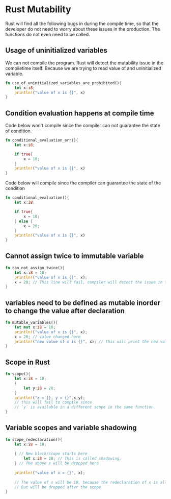 # Rust Mutability

Rust will find all the following bugs in during the compile time, so that the developer do not need to worry about these
issues in the production. The functions do not even need to be called.

## Usage of  uninitialized variables

We can not compile the program. Rust will detect the mutability issue in the compiletime itself.
Because we are trying to read value of and uninitialized variable.

```rust
fn use_of_uninitialized_variables_are_prohibited(){
    let x:i8;
    println!("value of x is {}", x)
}
```

## Condition evaluation happens at compile time

Code below won't compile since the compiler can not guarantee the state of condition.

```rust
fn conditional_evaluation_err(){
    let x:i8;

    if true{
        x = 10;
    }
    println!("value of x is {}", x)
}
```

Code below will compile since the compiler can guarantee the state of the condition

```rust
fn conditional_evaluation(){
    let x:i8;

    if true{
        x = 10;
    } else {
        x = 20;
    }
    println!("value of x is {}", x)
}
```

## Cannot assign twice to immutable variable

```rust
fn can_not_assign_twice(){
    let x:i8 = 10;
    println!("value of x is {}", x);
    x = 20; // This line will fail, compiler will detect the issue in the compile time.
}
```

## variables need to be defined as mutable inorder to change the value after declaration

```rust
fn mutable_variables(){
    let mut x:i8 = 10;
    println!("value of x is {}", x);
    x = 20; // value changed here
    println!("new value of x is {}", x); // this will print the new value
}
```

## Scope in Rust

```rust
fn scope(){
    let x:i8 = 10;
    {
        let y:i8 = 20;
    }
    println!("x = {}, y = {}",x,y); 
    // this will fail to compile since
    // `y` is available in a different scope in the same function
}
```

## Variable scopes and variable shadowing

```rust
fn scope_redeclaration(){
    let x:i8 = 10;
    
    { // New block/scope starts here
        let x:i8 = 20; // This is called shadowing,
    } // The above x will be dropped here
    
    println!("value of x = {}", x);
    
    // The value of x will be 10, because the redeclaration of x is allowed in different scope,
    // But will be dropped after the scope
}
```
